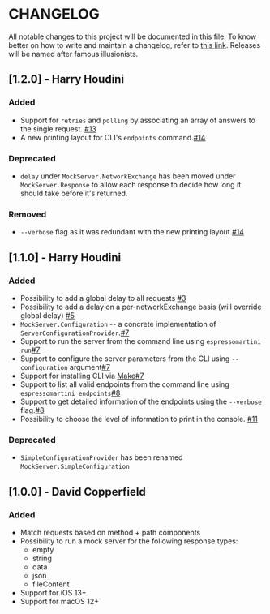 # CHANGELOG
All notable changes to this project will be documented in this file. To know better on how to write and maintain a changelog, refer to [this link](https://keepachangelog.com/en/1.0.0/).
Releases will be named after famous illusionists.

## [1.2.0] - Harry Houdini

### Added
- Support for `retries` and `polling` by associating an array of answers to the single request. [#13](https://github.com/TheInkedEngineer/Espresso-Martini/pull/13)
- A new printing layout for CLI's `endpoints` command.[#14](https://github.com/TheInkedEngineer/Espresso-Martini/pull/14)

### Deprecated
- `delay` under `MockServer.NetworkExchange` has been moved under `MockServer.Response` to allow each response to decide how long it should take before it's returned.

### Removed
- `--verbose` flag as it was redundant with the new printing layout.[#14](https://github.com/TheInkedEngineer/Espresso-Martini/pull/14)

## [1.1.0] - Harry Houdini

### Added
- Possibility to add a global delay to all requests [#3](https://github.com/TheInkedEngineer/Espresso-Martini/pull/3)
- Possibility to add a delay on a per-networkExchange basis (will override global delay) [#5](https://github.com/TheInkedEngineer/Espresso-Martini/pull/5)
- `MockServer.Configuration` -- a concrete implementation of `ServerConfigurationProvider`.[#7](https://github.com/TheInkedEngineer/Espresso-Martini/pull/7)
- Support to run the server from the command line using `espressomartini run`[#7](https://github.com/TheInkedEngineer/Espresso-Martini/pull/7)
- Support to configure the server parameters from the CLI using `--configuration` argument[#7](https://github.com/TheInkedEngineer/Espresso-Martini/pull/7)
- Support for installing CLI via [Make](https://www.gnu.org/software/make/)[#7](https://github.com/TheInkedEngineer/Espresso-Martini/pull/7)
- Support to list all valid endpoints from the command line using `espressomartini endpoints`[#8](https://github.com/TheInkedEngineer/Espresso-Martini/pull/8)
- Support to get detailed information of the endpoints using the `--verbose` flag.[#8](https://github.com/TheInkedEngineer/Espresso-Martini/pull/8)
- Possibility to choose the level of information to print in the console. [#11](https://github.com/TheInkedEngineer/Espresso-Martini/pull/11)

### Deprecated
- `SimpleConfigurationProvider` has been renamed `MockServer.SimpleConfiguration`

## [1.0.0] - David Copperfield

### Added
- Match requests based on method + path components
- Possibility to run a mock server for the following response types:
  - empty
  - string
  - data
  - json
  - fileContent
- Support for iOS 13+
- Support for macOS 12+

